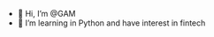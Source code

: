 - 👋 Hi, I’m @GAM
- 👀 I’m learning in Python and have interest in fintech


<!---
GAMinsect/GAMinsect is a ✨ special ✨ repository because its `README.md` (this file) appears on your GitHub profile.
You can click the Preview link to take a look at your changes.
--->
